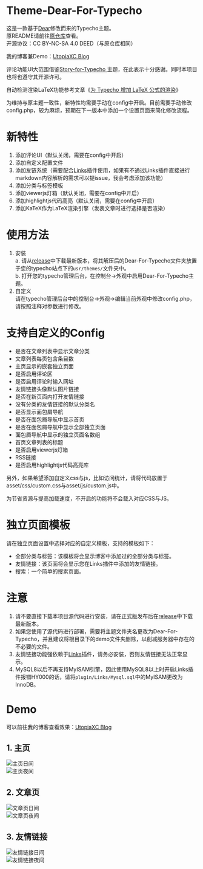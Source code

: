# Theme-Dear-For-Typecho
这是一款基于[Dear](https://github.com/imjeff/typecho-dear)修改而来的Typecho主题。  
原README请前往[原仓库](https://github.com/imjeff/typecho-dear)查看。  
开源协议：CC BY-NC-SA 4.0 DEED（与原仓库相同）  

我的博客兼Demo：[UtopiaXC Blog](https://blog.utopiaxc.cn/)  

评论功能UI大范围借鉴[Story-for-Typecho
](https://github.com/txperl/Story-for-Typecho)主题，在此表示十分感谢。同时本项目也将也遵守其开源许可。  

自动检测渲染LaTeX功能参考文章《[为 Typecho 增加 LaTeX 公式的渲染](https://nwdan.com/tutorials/typecho-latex-support.html)》

为维持与原主题一致性，新特性均需要手动在config中开启。目前需要手动修改config.php，较为麻烦，预期在下一版本中添加一个设置页面来简化修改流程。    

# 新特性
1. 添加评论UI（默认关闭，需要在config中开启）  
2. 添加自定义配置文件  
3. 添加友链系统（需要配合[Links](https://github.com/Mejituu/Links?tab=readme-ov-file)插件使用，如果有不通过Links插件直接进行markdown内容解析的需求可以提issue，我会考虑添加该功能） 
4. 添加分类与标签模板  
5. 添加viewerjs灯箱（默认关闭，需要在config中开启）  
6. 添加highlightjs代码高亮（默认关闭，需要在config中开启）  
7. 添加KaTeX作为LaTeX渲染引擎（发表文章时进行选择是否渲染）

# 使用方法
1. 安装  
   a. 请从[release](https://github.com/UtopiaXC/Theme-Dear-For-Typecho/releases)中下载最新版本，将其解压后的Dear-For-Typecho文件夹放置于您的typecho站点下的`usr/themes/`文件夹中。  
   b. 打开您的typecho管理后台，在控制台→外观中启用Dear-For-Typecho主题。
2. 自定义  
   请在typecho管理后台中的控制台→外观→编辑当前外观中修改config.php，请按照注释对参数进行修改。  

# 支持自定义的Config
- 是否在文章列表中显示文章分类
- 文章列表每页包含条目数
- 主页显示的嵌套独立页面
- 是否启用评论区
- 是否启用评论时输入网址
- 友情链接头像默认图片链接
- 是否在新页面内打开友情链接
- 没有分类的友情链接的默认分类名
- 是否显示面包屑导航
- 是否在面包屑导航中显示首页
- 是否在面包屑导航中显示全部独立页面
- 面包屑导航中显示的独立页面名数组
- 首页文章列表的标题
- 是否启用viewerjs灯箱
- RSS链接
- 是否启用highlightjs代码高亮库

另外，如果希望添加自定义css与js，比如访问统计，请将代码放置于asset/css/custom.css与asset/js/custom.js中。  

为节省资源与提高加载速度，不开启的功能将不会载入对应CSS与JS。

# 独立页面模板
请在独立页面设置中选择对应的自定义模板，支持的模板如下：
- 全部分类与标签：该模板将会显示博客中添加过的全部分类与标签。
- 友情链接：该页面将会显示您在Links插件中添加的友情链接。
- 搜索：一个简单的搜索页面。

# 注意  
1. 请不要直接下载本项目源代码进行安装，请在正式版发布后在[release](https://github.com/UtopiaXC/Theme-Dear-For-Typecho/releases)中下载最新版本。  
2. 如果您使用了源代码进行部署，需要将主题文件夹名更改为Dear-For-Typecho，并且建议将根目录下的demo文件夹删除，以削减服务器中存在的不必要的文件。  
3. 友情链接功能强依赖于[Links](https://github.com/Mejituu/Links?tab=readme-ov-file)插件，请务必安装，否则友情链接无法正常显示。  
4. MySQL8以后不再支持MyISAM引擎，因此使用MySQL8以上时开启Links插件报错HY000的话，请将`plugin/Links/Mysql.sql`中的MyISAM更改为InnoDB。  

# Demo  
可以前往我的博客查看效果：[UtopiaXC Blog](https://blog.utopiaxc.cn/)

## 1. 主页  
![主页日间](./demo/index(day).png)  
![主页夜间](./demo/index(night).png)  
## 2. 文章页
![文章页日间](./demo/article(day).png)  
![文章页夜间](./demo/article(night).png)  
## 3. 友情链接
![友情链接日间](./demo/links(day).png)  
![友情链接夜间](./demo/links(night).png)  